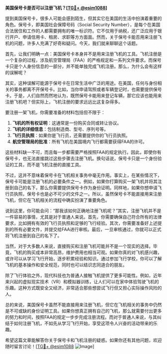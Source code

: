 **美国保号卡是否可以注册飞机？[[TG💪+ @esim1088](https://t.me/s/esim1088)]**

提到美国保号卡，很多人可能会感到陌生，但其实它在美国的生活中扮演着重要的角色。保号卡，即美国社会保障号码（Social Security Number），是每个在美国合法居住和工作的人都需要拥有的唯一标识符。它不仅用于纳税，还广泛应用于银行开户、申请信用卡、租房、求职等方方面面。然而，关于保号卡能否用来注册飞机的问题，许多人充满了好奇和疑问。今天，我们就来聊聊这个话题。

首先，让我们明确一点：美国保号卡本身并不是用来注册飞机的工具。飞机注册是一个复杂的过程，涉及航空管理局（FAA）的严格规定和一系列文件要求。而保号卡只是个人身份信息的一部分，并不能单独完成飞机注册。那么，为什么会有这样的误解呢？

其实，这种误解可能源于保号卡在日常生活中广泛的用途。在美国，任何与身份相关的事务都离不开保号卡。比如，当你申请驾照或者车辆登记时，也需要提供保号卡。于是，人们自然而然地认为，既然保号卡能用来登记车辆，那它应该也能用来注册飞机吧？但实际上，飞机注册的要求远远比这复杂得多。

要注册一架飞机，你需要准备的材料包括但不限于：

1. **飞机的所有权证明**：这通常是一份购买合同或转让协议。
2. **飞机的详细信息**：包括制造商、型号、序列号等。
3. **飞行员执照**：如果你是飞行员，还需要提供你的飞行员执照。
4. **航空管理局的批准**：所有飞机在美国境内飞行都需要获得FAA的许可。

这些材料缺一不可，而且每一步都需要严格按照FAA的规定执行。因此，即使你有保号卡，也无法直接跳过这些步骤去注册飞机。换句话说，保号卡只是一个身份验证的工具，而不是飞机注册的直接工具。

不过，这并不意味着保号卡在飞机相关事务中毫无作用。事实上，在某些情况下，保号卡可能是注册飞机的必要条件之一。例如，如果你打算购买一架飞机并将其注册到自己的名下，那么你需要提供保号卡作为身份证明。同样地，如果你想申请飞行员执照，保号卡也是必不可少的文件之一。所以，虽然保号卡不能直接用来注册飞机，但它在飞机相关的流程中确实扮演了重要角色。

说到这里，你可能会问：“那我该如何正确地注册飞机呢？”其实，注册飞机并不是一件容易的事情，尤其是对于普通人来说。首先，你需要确保自己符合所有的法律要求，比如拥有有效的飞行员执照和足够的飞行经验。其次，你需要准备好上述提到的所有必要文件，并提交给FAA进行审核。最后，一旦审核通过，你就可以正式将飞机注册到自己的名下了。

当然，对于大多数人来说，直接购买和注册飞机可能并不是一个现实的选择。毕竟，飞机的购买成本非常高昂，维护费用也相当可观。如果你真的对飞机感兴趣，或许可以从学习飞行开始，逐步积累经验和知识。通过参加飞行学校，你可以了解飞机的基本操作和安全规范，同时也可以结识志同道合的朋友。

除了飞行体验之外，现代科技也为普通人接触飞机提供了更多可能性。例如，近年来兴起的虚拟现实技术（VR）和模拟器训练，让人们可以在家中体验驾驶飞机的乐趣。这种方式既安全又经济，非常适合那些想尝试飞行但又担心实际操作风险的人。

总的来说，美国保号卡虽然不能直接用来注册飞机，但它在飞机相关的事务中仍然是不可或缺的身份证明工具。如果你想真正拥有自己的飞机，那么就需要付出更多的努力和时间，按照FAA的规定一步步完成注册流程。而对于普通人来说，与其纠结于如何注册飞机，不如先从学习飞行开始，享受这项令人兴奋的活动带来的乐趣。

希望这篇文章能解答你关于保号卡和飞机注册的疑惑。如果你还有其他问题，欢迎随时留言讨论！[[TG💪+ @esim1088](https://t.me/s/esim1088) ![Image](https://i.postimg.cc/4NQfJmqS/Snipaste-2025-05-13-00-14-12.png)]